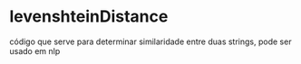 # levenshteinDistance
código que serve para determinar similaridade entre duas strings, pode ser usado em nlp
